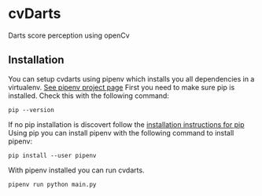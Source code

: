 # cvDarts
Darts score perception using openCv

## Installation
You can setup cvdarts using pipenv which installs you all dependencies in a virtualenv. [See pipenv project page](https://github.com/pypa/pipenv)
First you need to make sure pip is installed. Check this with the following command:

```
pip --version
```
If no pip installation is discovert follow the [installation instructions for pip](https://pip.pypa.io/en/stable/installing/)
Using pip you can install pipenv with the following command to install pipenv:

```
pip install --user pipenv
```

With pipenv installed you can run cvdarts.

```
pipenv run python main.py
```
